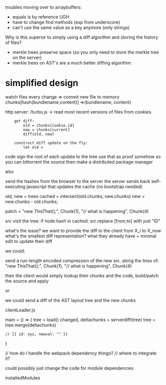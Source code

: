 troubles moving over to arraybuffers:
 - equals is by reference UGH
 - have to change find methods (esp from underscore)
 - can't use the same value as a key anymore (only strings)





Why is this superior to simply using a diff algorithm and storing the history of files?
 - merkle trees preserve space (so you only need to store the merkle tree on the server)
 - merkle trees on AST's are a much better diffing algorithm.






simplified design
=================

watch files
every change => commit new file to memory chunks[hash(bundlename,content)] =>(bundlename, content)

http server:
    /turbo.js ->
        read most recent versions of files from cookies.
        
        get diff:
            old = chunks[cookie.id]
            new = chunks[current]
            diff(old, new)

        construct diff update on the fly:
            let old = 












code sign the root of each update to the tree
use that as proof somehow so you can bittorrent the source
then make a distributed package manager



also

send the hashes from the browser to the server
the server sends back self-executing javascript that updates the cache
(no bootstrap needed)




old, new = trees
cached = intersect(old.chunks, new.chunks)
new = new.chunks - old.chunks;

patch = 
"new ThisThat();", Chunk(1), "// what is happening", Chunk(4)



src
visit the tree:
    if node.hash in cached:
        src.replace [from,to] with just "ID"



what's the issue?
we want to provide the diff to the client from X_i to X_now
what's the smallest diff representation?
what they already have + minimal edit to update their diff



we could:

send a run-length encoded compression of the new src. along the lines of:
"new ThisThat();", Chunk(1), "// what is happening", Chunk(4)

then the client would simply lookup their chunks and the code, build/patch the source and apply



or

we could send a diff of the AST layout tree and the new chunks













clientLoader.js

main = () => {
    tree = load()
    changed, deltachunks = serverdiff(tree)
    tree = tree.merge(deltachunks)

    // [{ id: xyz, newval: "" }]


}


// how do I handle the webpack dependency thingo?
// where to integrate it?

could possibly just change the code for module dependencies

installedModules